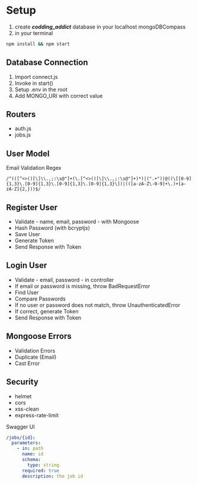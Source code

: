 # Setup

1. create **_codding_addict_** database in your localhost mongoDBCompass
2. in your terminal

```bash
npm install && npm start
```

## Database Connection

1. Import connect.js
2. Invoke in start()
3. Setup .env in the root
4. Add MONGO_URI with correct value

## Routers

- auth.js
- jobs.js

## User Model

Email Validation Regex

```regex
/^(([^<>()[\]\\.,;:\s@"]+(\.[^<>()[\]\\.,;:\s@"]+)*)|(".+"))@((\[[0-9]{1,3}\.[0-9]{1,3}\.[0-9]{1,3}\.[0-9]{1,3}\])|(([a-zA-Z\-0-9]+\.)+[a-zA-Z]{2,}))$/
```

## Register User

- Validate - name, email, password - with Mongoose
- Hash Password (with bcryptjs)
- Save User
- Generate Token
- Send Response with Token

## Login User

- Validate - email, password - in controller
- If email or password is missing, throw BadRequestError
- Find User
- Compare Passwords
- If no user or password does not match, throw UnauthenticatedError
- If correct, generate Token
- Send Response with Token

## Mongoose Errors

- Validation Errors
- Duplicate (Email)
- Cast Error

## Security

- helmet
- cors
- xss-clean
- express-rate-limit

Swagger UI

```yaml
/jobs/{id}:
  parameters:
    - in: path
      name: id
      schema:
        type: string
      required: true
      description: the job id
```
